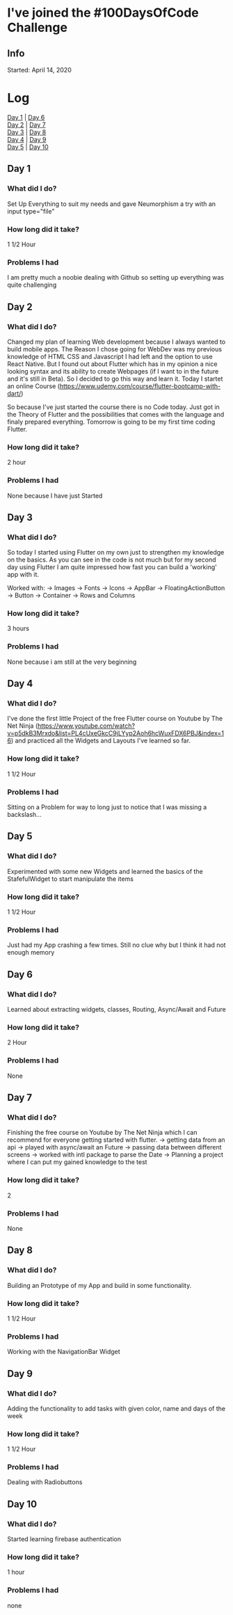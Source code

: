 # I've joined the #100DaysOfCode Challenge

## Info
Started: April 14, 2020

# Log
[Day 1](#day1) | [Day 6](#day6)</br>
[Day 2](#day2) | [Day 7](#day7)</br>
[Day 3](#day3) | [Day 8](#day8)</br>
[Day 4](#day4) | [Day 9](#day9)</br>
[Day 5](#day5) | [Day 10](#day10)</br>


<a name="day1"></a>
## Day 1

### What did I do?
Set Up Everything to suit my needs and gave Neumorphism a try with an input type="file"

### How long did it take?
1 1/2 Hour

### Problems I had
I am pretty much a noobie dealing with Github so setting up everything was quite challenging

<a name="day2"></a>
## Day 2

### What did I do?
Changed my plan of learning Web development because I always wanted to build mobile apps. The Reason I chose going for WebDev was my previous knowledge of HTML CSS and Javascript I had left and the option to use React Native. But I found out
about Flutter which has in my opinion a nice looking syntax and its ability to create Webpages (if I want to in the future and it's still in Beta). So I decided to go this way and learn it. 
Today I startet an online Course (https://www.udemy.com/course/flutter-bootcamp-with-dart/)

So because I've just started the course there is no Code today. Just got in the Theory of Flutter and the possibilities that comes with the language and finaly prepared everything.
Tomorrow is going to be my first time coding Flutter.

### How long did it take?
2 hour

### Problems I had
None because I have just Started 

<a name="day3"></a>
## Day 3

### What did I do?
So today I started using Flutter on my own just to strengthen my knowledge on the basics. As you can see in the code is not much but for my second day using Flutter I am quite impressed how
fast you can build a 'working' app with it. 

Worked with:
-> Images
-> Fonts
-> Icons
-> AppBar
-> FloatingActionButton
-> Button
-> Container
-> Rows and Columns

### How long did it take?
3 hours

### Problems I had
None because i am still at the very beginning

<a name="day4"></a>
## Day 4

### What did I do?
I've done the first little Project of the free Flutter course on Youtube by The Net Ninja (https://www.youtube.com/watch?v=p5dkB3Mrxdo&list=PL4cUxeGkcC9jLYyp2Aoh6hcWuxFDX6PBJ&index=16)
and practiced all the Widgets and Layouts I've learned so far.

### How long did it take?
1 1/2 Hour

### Problems I had
Sitting on a Problem for way to long just to notice that I was missing a backslash...

<a name="day5"></a>
## Day 5

### What did I do?
Experimented with some new Widgets and learned the basics of the StafefulWidget to start manipulate the items

### How long did it take?
1 1/2 Hour

### Problems I had
Just had my App crashing a few times. Still no clue why but I think it had not enough memory

<a name="day6"></a>
## Day 6

### What did I do?
Learned about extracting widgets, classes, Routing, Async/Await and Future

### How long did it take?
2 Hour

### Problems I had
None

<a name="day7"></a>
## Day 7

### What did I do?
Finishing the free course on Youtube by The Net Ninja which I can recommend for everyone getting started with flutter.
-> getting data from an api
-> played with async/await an Future
-> passing data between different screens
-> worked with intl package to parse the Date
-> Planning a project where I can put my gained knowledge to the test

### How long did it take?
2

### Problems I had
None

<a name="day8"></a>
## Day 8

### What did I do?
Building an Prototype of my App and build in some functionality.

### How long did it take?
1 1/2 Hour

### Problems I had
Working with the NavigationBar Widget

<a name="day9"></a>
## Day 9

### What did I do?
Adding the functionality to add tasks with given color, name and days of the week

### How long did it take?
1 1/2 Hour

### Problems I had
Dealing with Radiobuttons

<a name="day10"></a>
## Day 10

### What did I do?
Started learning firebase authentication 

### How long did it take?
1 hour

### Problems I had
none
